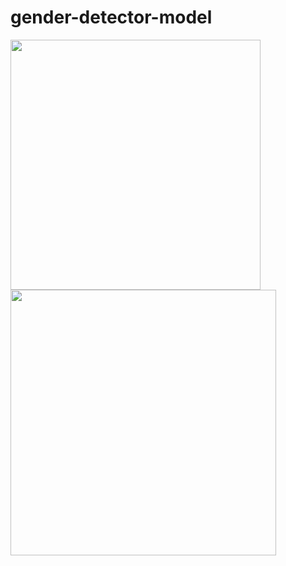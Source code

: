 # gender-detector-model

<img src="https://user-images.githubusercontent.com/88236219/226207844-846b7c7d-4f29-432f-a737-fa937a844d81.png" width="400"/> <img src="https://user-images.githubusercontent.com/88236219/226208063-029570f8-7251-4cf7-9cde-aafb8422c098.png" width="425"/>
